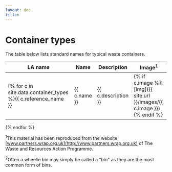 ```yaml
---
layout: doc
title: 
---
```


# Container types

The table below lists standard names for typical waste containers.

LA name | Name  | Description | Image<sup>1</sup>
--------|-------|------------ |------------------
{% for c in site.data.container_types %}{{ c.reference_name }} | {{ c.name }} | {{ c.description }} | {% if c.image %}![img]({{ site.url }}/images/{{ c.image }}){% endif %}
{% endfor %}


<sup>1</sup>This material has been reproduced from the website [www.partners.wrap.org.uk](http://www.partners.wrap.org.uk) of The Waste and Resources Action Programme.

<sup>2</sup>Often a wheelie bin may simply be called a "bin" as they are the most common form of bins.
